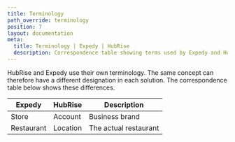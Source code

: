 ```yaml
---
title: Terminology
path_override: terminology
position: 7
layout: documentation
meta:
  title: Terminology | Expedy | HubRise
  description: Correspondence table showing terms used by Expedy and HubRise for the same concept. Connect apps and synchronise your data.
---
```


HubRise and Expedy use their own terminology. The same concept can therefore have a different designation in each solution. The correspondence table below shows these differences.

| Expedy     | HubRise  | Description           |
| ---------- | -------- | --------------------- |
| Store      | Account  | Business brand        |
| Restaurant | Location | The actual restaurant |
